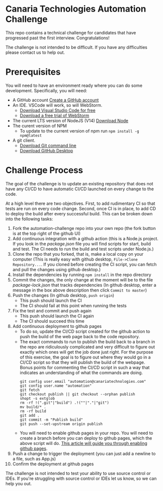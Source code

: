 # Canaria Technologies Automation Challenge

This repo contains a technical challenge for candidates that have progressed past the first interview. Congratulations!

The challenge is not intended to be difficult. If you have any difficulties please contact us to help out.


# Prerequisites

You will need to have an environment ready where you can do some development. Specifically, you will need:
* A GitHub account [Create a GitHub account](https://github.com/join)
* An IDE. VSCode will work, so will WebStorm.
  * [Download Visual Studio Code for free](https://code.visualstudio.com/download)
  * [Download a free trial of WebStorm](https://www.jetbrains.com/webstorm/download/)
* The current LTS version of NodeJS (V14) [Download Node](https://nodejs.org/en/download/)
* The curent version of NPM
  * To update to the current version of npm run `npm install -g npm@latest`
* A git client.
  * [Download Git command line](https://git-scm.com/downloads)
  * [Download GitHub Desktop](https://desktop.github.com/)

    
# Challenge Process

The goal of the challenge is to update an existing repository that does not have any CI/CD to have automatic CI/CD
launched on every change to the code.

At a high level there are two objectives. First, to add rudimentary CI so that tests are run on every code change.
Second, once CI is in place, to add CD to deploy the build after every successful build. This can be broken down into
the following tasks:

1. Fork the automation-challenge repo into your own repo (the fork button is at the top right of the github UI)
1. Add continuous integration with a github action (this is a Node.js project. If you look in the _package.json_ file
   you will find scripts for start, build and test. The CI needs to run the build and test scripts under Node.js.)
1. Clone the repo that you forked, that is, make a local copy on your computer (This is really easy with github
   desktop, `File->Clone Repository...`. If you cloned before creating the CI script, you can fetch and pull the
   changes using github desktop.)
1. Install the dependencies by running `npm install` in the repo directory
1. Commit the changes, the only change at the moment will be to the file _package-lock.json_ that tracks dependencies
   (In github desktop, enter a message in the box above description then click `Commit to master`)
1. Push the changes (In github desktop, `push origin`)
    * This push should launch the CI
    * The CI should fail at this point when running the tests
1. Fix the test and commit and push again
    * This push should launch the CI again
    * The CI should succeed this time
1. Add continuous deployment to github pages
    * To do so, update the CI/CD script created for the github action to push the build of the web page back to the
      code repository.
    * The exact commands to run to publish the build back to a branch in the repo are ridiculously complicated and
      very difficult to figure out exactly which ones will get the job done just right. For the purpose of this
      exercise, the goal is to figure out where they would go in a CI/CD script so that they will publish the build
      of the webpage. Bonus points for commenting the CI/CD script in such a way that indicates an understanding of
      what the commands are doing.
        ```
        git config user.email "automation@canariatechnologies.com"
        git config user.name "automation"
        git fetch
        git checkout publish || git checkout --orphan publish
        shopt -s extglob
        rm -rf !(".git"|"build") .!(""|"."|"git")
        mv build/* .
        rm -rf build
        git add .
        git commit -m "Publish build"
        git push --set-upstream origin publish
        ```
    * You will need to enable github pages in your repo. You will need to create a branch before you can deploy to
      github pages, which the above script will do. [This article will guide you through enabling github pages](https://guides.github.com/features/pages/).
1. Push a change to trigger the deployment (you can just add a newline to a file, such as App.js)
1. Confirm the deployment at github pages

The challenge is not intended to test your ability to use source control or IDEs. If you're struggling with source
control or IDEs let us know, so we can help you out.
